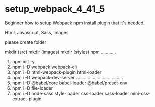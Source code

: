 # setup_webpack_4_41_5
Beginner how to setup Webpack npm install plugin that it's needed.

Html, Javascript, Sass, Images

please create folder

mkdir (src)
mkdir (images)
mkdir (styles)
npm
............
1. npm init -y
2. npm i -D webpack webpack-cli
3. npm i -D html-webpack-plugin html-loader
4. npm i -D webpack-dev-server
.....................................
5. npm i -D @babel/core babel-loader @babel/preset-env
6. npm i -D file-loader
7. npm i -D node-sass style-loader css-loader sass-loader mini-css-extract-plugin
